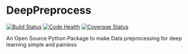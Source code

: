 # DeepPreprocess
[![Build Status](https://travis-ci.org/laur1s/DeepPreprocess.svg?branch=master)](https://travis-ci.org/laur1s/DeepPreprocess) [![Code Health](https://landscape.io/github/laur1s/DeepPreprocess/master/landscape.svg?style=flat)](https://landscape.io/github/laur1s/DeepPreprocess/master) [![Coverage Status](https://coveralls.io/repos/github/laur1s/DeepPreprocess/badge.svg)](https://coveralls.io/github/laur1s/DeepPreprocess)

An Open Source Python Package to make Data preprocessing for deep learning simple and painless
